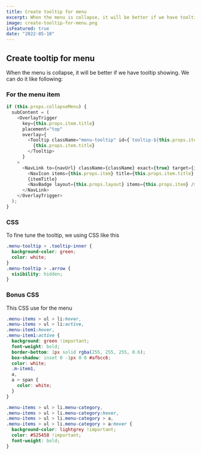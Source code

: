 ```yaml
---
title: Create tooltip for menu
excerpt: When the menu is collapse, it will be better if we have tooltip showing
image: create-tooltip-for-menu.png
isFeatured: true
date: "2022-05-10"
---
```


## Create tooltip for menu

When the menu is collapse, it will be better if we have tooltip showing. We can do it like following:

### For the menu item

```js
if (this.props.collapseMenu) {
  subContent = (
    <OverlayTrigger
      key={this.props.item.title}
      placement="top"
      overlay={
        <Tooltip className="menu-tooltip" id={`tooltip-${this.props.item.title}`}>
          {this.props.item.title}
        </Tooltip>
      }
    >
      <NavLink to={navUrl} className={className} exact={true} target={itemTarget}>
        <NavIcon items={this.props.item} title={this.props.item.title} />
        {itemTitle}
        <NavBadge layout={this.props.layout} items={this.props.item} />
      </NavLink>
    </OverlayTrigger>
  );
}
```

### CSS

To fine tune the tooltip, we using CSS like this

```css
.menu-tooltip > .tooltip-inner {
  background-color: green;
  color: white;
}
.menu-tooltip > .arrow {
  visibility: hidden;
}
```

### Bonus CSS

This CSS use for the menu

```css
.menu-items > ul > li:hover,
.menu-items > ul > li:active,
.menu-item1:hover,
.menu-item1:active {
  background: green !important;
  font-weight: bold;
  border-bottom: 1px solid rgba(255, 255, 255, 0.6);
  box-shadow: inset 0 -1px 0 0 #afbcc6;
  color: white;
  .m-item1,
  a,
  a > span {
    color: white;
  }
}

.menu-items > ul > li.menu-category,
.menu-items > ul > li.menu-category:hover,
.menu-items > ul > li.menu-category > a,
.menu-items > ul > li.menu-category > a:hover {
  background-color: lightgrey !important;
  color: #525458 !important;
  font-weight: bold;
}
```
